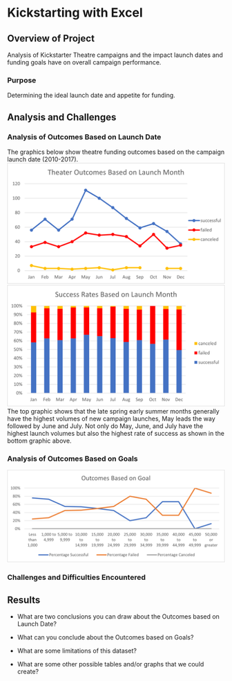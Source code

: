 # Kickstarting with Excel

## Overview of Project
Analysis of Kickstarter Theatre campaigns and the impact launch dates and funding goals have on overall campaign performance. 
### Purpose
Determining the ideal launch date and appetite for funding.  
## Analysis and Challenges

### Analysis of Outcomes Based on Launch Date
The graphics below show theatre funding outcomes based on the campaign launch date (2010-2017). 
![](Resources/Theater_Outcomes_vs_Launch.png)
![](Resources/Success_Rates_Based_on_Launch_Date.png)
The top graphic shows that the late spring early summer months generally have the highest volumes of new campaign launches, May leads the way followed by June and July. Not only do May, June, and July have the highest launch volumes but also the highest rate of success as shown in the bottom graphic above. 
### Analysis of Outcomes Based on Goals
![](Resources/Outcomes_vs_Goals.png)

### Challenges and Difficulties Encountered

## Results

- What are two conclusions you can draw about the Outcomes based on Launch Date?

- What can you conclude about the Outcomes based on Goals?

- What are some limitations of this dataset?

- What are some other possible tables and/or graphs that we could create?
